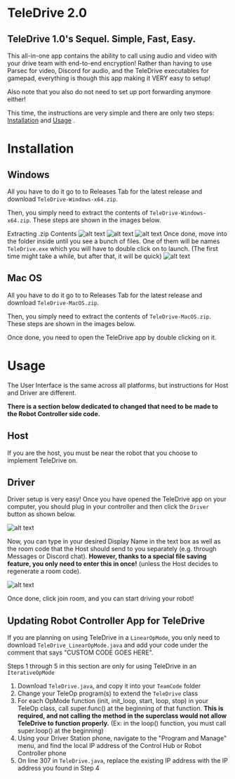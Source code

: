 # TeleDrive 2.0
## TeleDrive 1.0's Sequel. Simple, Fast, Easy.

This all-in-one app contains the ability to call using audio and video with your drive team with end-to-end encryption! Rather than having to use Parsec for video, Discord for audio, and the TeleDrive executables for gamepad, everything is though this app making it VERY easy to setup!

Also note that you also do not need to set up port forwarding anymore either!

This time, the instructions are very simple and there are only two steps: [Installation](https://github.com/innov8rz-ftc-team-11039/TeleDrive-2.0/new/main?readme=1#installation "Go to Installation Section") and [Usage](https://github.com/innov8rz-ftc-team-11039/TeleDrive-2.0/new/main?readme=1#usage "Go to Usage Section")
.

# Installation

## Windows

All you have to do it go to to Releases Tab for the latest release and download `TeleDrive-Windows-x64.zip`.

Then, you simply need to extract the contents of `TeleDrive-Windows-x64.zip`. These steps are shown in the images below.

Extracting .zip Contents
![alt text](https://github.com/innov8rz-ftc-team-11039/TeleDrive-2.0/blob/main/readme_images/windows_extract.png "Step 1: Extract .zip Contents")
![alt text](https://github.com/innov8rz-ftc-team-11039/TeleDrive-2.0/blob/main/readme_images/windows_extract2.png "Step 2: Start Extracting Contents")
![alt text](https://github.com/innov8rz-ftc-team-11039/TeleDrive-2.0/blob/main/readme_images/windows_extract_in_progress.png "Waiting for Extracting to Finish")
Once done, move into the folder inside until you see a bunch of files. One of them will be names `TeleDrive.exe` which you will have to double click on to launch. (The first time might take a while, but after that, it will be quick)
![alt text](https://github.com/innov8rz-ftc-team-11039/TeleDrive-2.0/blob/main/readme_images/windows_going_to_exe.png "Step 3: Go into the Extracted Folder to find TeleDrive.exe")

## Mac OS

All you have to do it go to to Releases Tab for the latest release and download `TeleDrive-MacOS.zip`.

Then, you simply need to extract the contents of `TeleDrive-MacOS.zip`. These steps are shown in the images below.

Once done, you need to open the TeleDrive app by double clicking on it.

# Usage

The User Interface is the same across all platforms, but instructions for Host and Driver are different. 

**There is a section below dedicated to changed that need to be made to the Robot Controller side code.**

## Host

If you are the host, you must be near the robot that you choose to implement TeleDrive on. 

## Driver

Driver setup is very easy! Once you have opened the TeleDrive app on your computer, you should plug in your controller and then click the `Driver` button as shown below.

![alt text](https://github.com/innov8rz-ftc-team-11039/TeleDrive-2.0/blob/main/readme_images/driverButton.png "Step 2: Start Extracting Contents")

Now, you can type in your desired Display Name in the text box as well as the room code that the Host should send to you separately (e.g. through Messages or Discord chat). **However, thanks to a special file saving feature, you only need to enter this in once!** (unless the Host decides to regenerate a room code).

![alt text](https://github.com/innov8rz-ftc-team-11039/TeleDrive-2.0/blob/main/readme_images/openDriverRoom.png "Step 2: Start Extracting Contents")

Once done, click join room, and you can start driving your robot!

## Updating Robot Controller App for TeleDrive

If you are planning on using TeleDrive in a `LinearOpMode`, you only need to download ```TeleDrive_LinearOpMode.java``` and add your code under the comment that says "CUSTOM CODE GOES HERE". 

Steps 1 through 5 in this section are only for using TeleDrive in an `IterativeOpMode`
  
  1. Download ```TeleDrive.java```, and copy it into your ```TeamCode``` folder
  2. Change your TeleOp program(s) to extend the ```TeleDrive``` class
  3. For each OpMode function (init, init_loop, start, loop, stop) in your TeleOp class, call super.func() at the beginning of that function. **This is required, and not calling the method in the superclass would not allow TeleDrive to function properly.** (Ex: in the loop() function, you must call super.loop() at the beginning)
  4. Using your Driver Station phone, navigate to the "Program and Manage" menu, and find the local IP address of the Control Hub or Robot Controller phone
  5. On line 307 in ```TeleDrive.java```, replace the existing IP address with the IP address you found in Step 4
